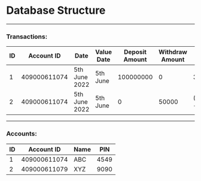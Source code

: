 # Database Structure
______________________
### Transactions:

| **ID** | **Account ID** | **Date**      | **Value Date** | **Deposit Amount** | **Withdraw Amount** | **Balance Amount**  |
|--------|----------------|---------------|----------------|--------------------|---------------------|---------------------|
| 1      | 409000611074   | 5th June 2022 | 5th June       | 100000000          | 0                   | 300000000           |
| 2      | 409000611074   | 5th June 2022 | 5th June       | 0                  | 50000               | (300000000 - 50000) |

_______________________
### Accounts:

| **ID** | **Account ID** | **Name** | **PIN** |
|--------|----------------|----------|---------|
| 1      | 409000611074   | ABC      | 4549    |
| 2      | 409000611079   | XYZ      | 9090    |
